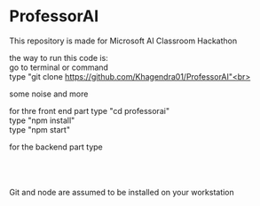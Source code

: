 # ProfessorAI
This repository is made for Microsoft AI Classroom Hackathon

the way to run this code is:<br>
go to terminal or command <br>
type "git clone https://github.com/Khagendra01/ProfessorAI"<br>

some noise and more

for thre front end part
type "cd professorai"<br>
type "npm install"<br>
type "npm start"<br>


for the backend part
type 

<br><br><br>
Git and node are assumed to be installed on your workstation
